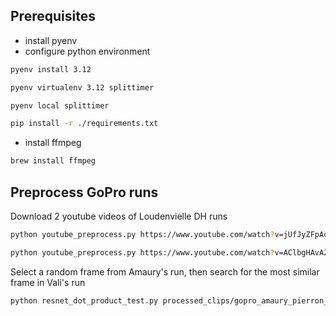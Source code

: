 
## Prerequisites

- install pyenv
- configure python environment

```bash
pyenv install 3.12

pyenv virtualenv 3.12 splittimer

pyenv local splittimer

pip install -r ./requirements.txt
```

- install ffmpeg

```bash
brew install ffmpeg
```

## Preprocess GoPro runs

Download 2 youtube videos of Loudenvielle DH runs

```bash
python youtube_preprocess.py https://www.youtube.com/watch?v=jUfJyZFpAoY&t=63s&ab_channel=GoProBike
```

```bash
python youtube_preprocess.py https://www.youtube.com/watch?v=AClbgHAvAZ4&ab_channel=GoProBike
```

Select a random frame from Amaury's run, then search for the most similar frame in Vali's run

```bash
python resnet_dot_product_test.py processed_clips/gopro_amaury_pierron_takes_2nd_and_overall_points_lead__loudenvielle__25_uci_dh_mtb_world_cup processed_clips/gopro_vali_holl_takes_2nd_place__loudenvielle__25_uci_dh_mtb_world_cup
```
